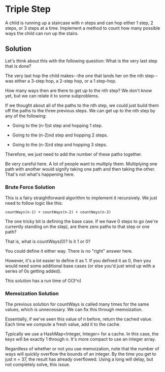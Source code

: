 # Triple Step

A child is running up a staircase with n steps and can hop either 1 step, 2 steps, or 3 steps at a time. Implement a
method to count how many possible ways the child can run up the stairs.

## Solution

Let's think about this with the following question: What is the very last step that is done?

The very last hop the child makes--the one that lands her on the nth step--was either a 3-step hop, a 2-step hop, or
a 1 step-hop.

How many ways then are there to get up to the nth step? We don't know yet, but we can relate it to some subproblems.

If we thought about all of the paths to the nth step, we could just build them off the paths to the three previous
steps. We can get up to the nth step by any of the following:

* Going to the (n-1)st step and hopping 1 step.

* Going to the (n-2)nd step and hopping 2 steps.

* Going to the (n-3)rd step and hopping 3 steps.

Therefore, we just need to add the number of these paths together.

Be very careful here. A lot of people want to multiply them. Multiplying one path with another would signify taking
one path and then taking the other. That's not what's happening here.

### Brute Force Solution

This is a fairy straightforward algorithm to implement it recursively. We just need to follow logic like this:

    countWays(n-1) + countWays(n-2) + countWays(n-3)
    
The one tricky bit is defining the base case. If we have 0 steps to go (we're currently standing on the step), are
there zero paths to that step or one path?

That is, what is countWays(0)? Is it 1 or 0?

You could define it either way. There is no "right" answer here.

However, it's a lot easier to define it as 1. If you defined it as 0, then you would need some additional base cases
(or else you'd just wind up with a series of 0s getting added).

This solution has a run time of O(3^n)

### Memoization Solution

The previous solution for countWays is called many times for the same values, which is unnecessary. We can fix this
through memoization.
 
Essentially, if we've seen this value of n before, return the cached value. Each time we compute a fresh value, add
it to the cache.

Typically we use a HashMap<Integer, Integer> for a cache. In this case, the keys will be exactly 1 through n. It's
 more compact to use an integer array.
 
Regardless of whether or not you use memoization, note that the number of ways will quickly overflow the bounds of
an integer. By the time you get to just n = 37, the result has already overflowed. Using a long will delay, but not
completely solve, this issue.